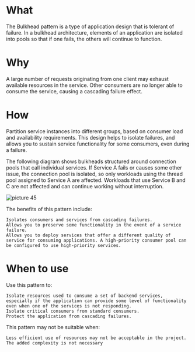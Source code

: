 # What
The Bulkhead pattern is a type of application design that is tolerant of failure. In a bulkhead architecture, elements of an application are isolated into pools so that if one fails, the others will continue to function.


# Why
A large number of requests originating from one client may exhaust available resources in the service. Other consumers are no longer able to consume the service, causing a cascading failure effect.

# How
Partition service instances into different groups, based on consumer load and availability requirements. This design helps to isolate failures, and allows you to sustain service functionality for some consumers, even during a failure.

The following diagram shows bulkheads structured around connection pools that call individual services. If Service A fails or causes some other issue, the connection pool is isolated, so only workloads using the thread pool assigned to Service A are affected. Workloads that use Service B and C are not affected and can continue working without interruption.

![picture 45](../../images/c8fa6f4af58d0fc834cebe4d4e9f30ed60e87ff1e84c6a0d98267e13587a5eae.png)  

The benefits of this pattern include:

    Isolates consumers and services from cascading failures. 
    Allows you to preserve some functionality in the event of a service failure.
    Allows you to deploy services that offer a different quality of service for consuming applications. A high-priority consumer pool can be configured to use high-priority services.


# When to use
Use this pattern to:

    Isolate resources used to consume a set of backend services, especially if the application can provide some level of functionality even when one of the services is not responding.
    Isolate critical consumers from standard consumers.
    Protect the application from cascading failures.

This pattern may not be suitable when:

    Less efficient use of resources may not be acceptable in the project.
    The added complexity is not necessary

  